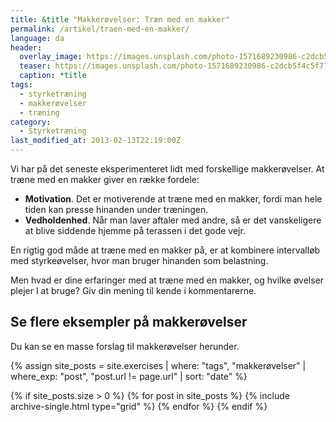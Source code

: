 ```yaml
---
title: &title "Makkerøvelser: Træn med en makker"
permalink: /artikel/traen-med-en-makker/
language: da
header:
  overlay_image: https://images.unsplash.com/photo-1571689230986-c2dcb5f4c5f7?ixlib=rb-1.2.1&ixid=MnwxMjA3fDB8MHxzZWFyY2h8NTJ8fHBhcnRuZXIlMjBleGVyY2lzZXxlbnwwfDB8MHx8&auto=format&fit=crop&h=630&w=1200&q=60
  teaser: https://images.unsplash.com/photo-1571689230986-c2dcb5f4c5f7?ixlib=rb-1.2.1&ixid=MnwxMjA3fDB8MHxzZWFyY2h8NTJ8fHBhcnRuZXIlMjBleGVyY2lzZXxlbnwwfDB8MHx8&auto=format&fit=crop&h=300&w=400&q=10
  caption: *title
tags:
  - styrketræning
  - makkerøvelser
  - træning
category:
  - Styrketræning
last_modified_at: 2013-02-13T22:19:00Z
---
```


Vi har på det seneste eksperimenteret lidt med forskellige makkerøvelser. At træne med en makker giver en række fordele:

- **Motivation**. Det er motiverende at træne med en makker, fordi man hele tiden kan presse hinanden under træningen.
- **Vedholdenhed**. Når man laver aftaler med andre, så er det vanskeligere at blive siddende hjemme på terassen i det gode vejr.

En rigtig god måde at træne med en makker på, er at kombinere intervalløb med styrkeøvelser, hvor man bruger hinanden som belastning.

Men hvad er dine erfaringer med at træne med en makker, og hvilke øvelser plejer I at bruge? Giv din mening til kende i kommentarerne.

## Se flere eksempler på makkerøvelser

Du kan se en masse forslag til makkerøvelser herunder.

{% assign site_posts = site.exercises | where: "tags", "makkerøvelser" | where_exp: "post", "post.url != page.url" | sort: "date" %}

<div class="feature__wrapper">

{% if site_posts.size > 0 %}
  {% for post in site_posts %}
    {% include archive-single.html type="grid" %}
  {% endfor %}
{% endif %}

</div>
